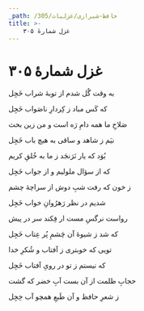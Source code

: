 ```yaml
---
_path: /حافظ-شیرازی/غزلیات/305
title: >-
    غزل شمارهٔ ۳۰۵
---
```

# غزل شمارهٔ ۳۰۵

<div class="b" id="bn1"><div class="m1"><p>به وقت گُل شدم از توبهٔ شراب خَجِل</p></div>
<div class="m2"><p>که کَس مباد ز کِردارِ ناصَواب خَجِل</p></div></div>
<div class="b" id="bn2"><div class="m1"><p>صَلاحِ ما همه دامِ رَه است و من زین بحث</p></div>
<div class="m2"><p>نیَم ز شاهد و ساقی به هیچ باب خَجِل</p></div></div>
<div class="b" id="bn3"><div class="m1"><p>بُوَد که یار نَرَنجَد ز ما به خُلقِ کریم</p></div>
<div class="m2"><p>که از سؤال ملولیم و از جواب خَجِل</p></div></div>
<div class="b" id="bn4"><div class="m1"><p>ز خون که رفت شبِ دوش از سراچهٔ چشم</p></div>
<div class="m2"><p>شدیم در نظر رَهرُوانِ خواب خَجِل</p></div></div>
<div class="b" id="bn5"><div class="m1"><p>رواست نرگسِ مست ار فِکند سر در پیش</p></div>
<div class="m2"><p>که شد ز شیوهٔ آن چَشمِ پُر عِتاب خَجِل</p></div></div>
<div class="b" id="bn6"><div class="m1"><p>تویی که خوبتری ز آفتاب و شُکرِ خدا</p></div>
<div class="m2"><p>که نیستم ز تو در رویِ آفتاب خَجِل</p></div></div>
<div class="b" id="bn7"><div class="m1"><p>حجابِ ظلمت از آن بست آبِ خضر که گشت</p></div>
<div class="m2"><p>ز شعرِ حافظ و آن طَبعِ همچو آب خِجِل</p></div></div>
